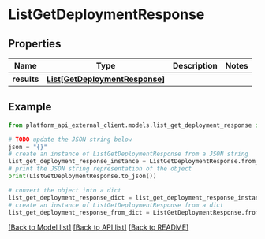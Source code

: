# ListGetDeploymentResponse


## Properties

Name | Type | Description | Notes
------------ | ------------- | ------------- | -------------
**results** | [**List[GetDeploymentResponse]**](GetDeploymentResponse.md) |  | 

## Example

```python
from platform_api_external_client.models.list_get_deployment_response import ListGetDeploymentResponse

# TODO update the JSON string below
json = "{}"
# create an instance of ListGetDeploymentResponse from a JSON string
list_get_deployment_response_instance = ListGetDeploymentResponse.from_json(json)
# print the JSON string representation of the object
print(ListGetDeploymentResponse.to_json())

# convert the object into a dict
list_get_deployment_response_dict = list_get_deployment_response_instance.to_dict()
# create an instance of ListGetDeploymentResponse from a dict
list_get_deployment_response_from_dict = ListGetDeploymentResponse.from_dict(list_get_deployment_response_dict)
```
[[Back to Model list]](../README.md#documentation-for-models) [[Back to API list]](../README.md#documentation-for-api-endpoints) [[Back to README]](../README.md)


